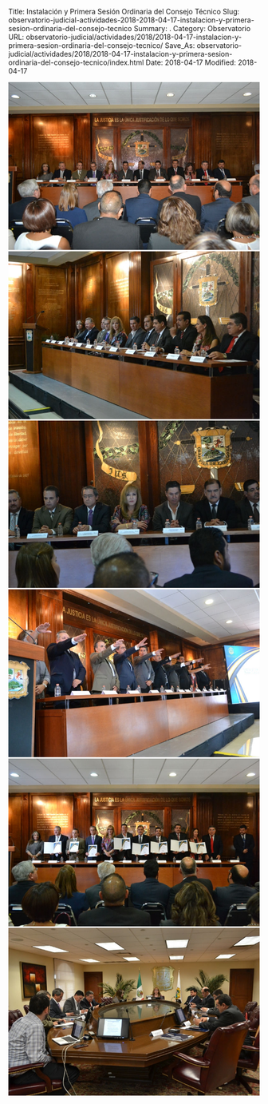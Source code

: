 Title: Instalación y Primera Sesión Ordinaria del Consejo Técnico
Slug: observatorio-judicial-actividades-2018-2018-04-17-instalacion-y-primera-sesion-ordinaria-del-consejo-tecnico
Summary: .
Category: Observatorio
URL: observatorio-judicial/actividades/2018/2018-04-17-instalacion-y-primera-sesion-ordinaria-del-consejo-tecnico/
Save_As: observatorio-judicial/actividades/2018/2018-04-17-instalacion-y-primera-sesion-ordinaria-del-consejo-tecnico/index.html
Date: 2018-04-17
Modified: 2018-04-17


<img src="foto_1.jpg" class="img-fluid">

<img src="foto_2.jpg" class="img-fluid">

<img src="foto_3.jpg" class="img-fluid">

<img src="foto_4.jpg" class="img-fluid">

<img src="foto_5.jpg" class="img-fluid">

<img src="foto_6.jpg" class="img-fluid">


